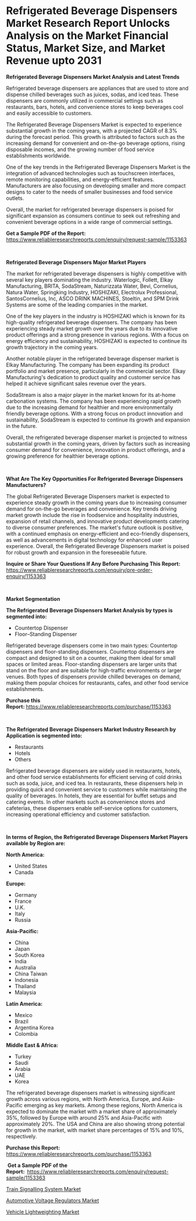 <p><h1>Refrigerated Beverage Dispensers Market Research Report Unlocks Analysis on the Market Financial Status, Market Size, and Market Revenue upto 2031</h1></p><p><strong>Refrigerated Beverage Dispensers Market Analysis and Latest Trends</strong></p>
<p><p>Refrigerated beverage dispensers are appliances that are used to store and dispense chilled beverages such as juices, sodas, and iced teas. These dispensers are commonly utilized in commercial settings such as restaurants, bars, hotels, and convenience stores to keep beverages cool and easily accessible to customers.</p><p>The Refrigerated Beverage Dispensers Market is expected to experience substantial growth in the coming years, with a projected CAGR of 8.3% during the forecast period. This growth is attributed to factors such as the increasing demand for convenient and on-the-go beverage options, rising disposable incomes, and the growing number of food service establishments worldwide.</p><p>One of the key trends in the Refrigerated Beverage Dispensers Market is the integration of advanced technologies such as touchscreen interfaces, remote monitoring capabilities, and energy-efficient features. Manufacturers are also focusing on developing smaller and more compact designs to cater to the needs of smaller businesses and food service outlets.</p><p>Overall, the market for refrigerated beverage dispensers is poised for significant expansion as consumers continue to seek out refreshing and convenient beverage options in a wide range of commercial settings.</p></p>
<p><strong>Get a Sample PDF of the Report:&nbsp;</strong> <a href="https://www.reliableresearchreports.com/enquiry/request-sample/1153363">https://www.reliableresearchreports.com/enquiry/request-sample/1153363</a></p>
<p>&nbsp;</p>
<p><strong>Refrigerated Beverage Dispensers Major Market Players</strong></p>
<p><p>The market for refrigerated beverage dispensers is highly competitive with several key players dominating the industry. Waterlogic, Follett, Elkay Manufacturing, BRITA, SodaStream, Naturizzata Water, Bevi, Cornelius, Natura Water, Springking Industry, HOSHIZAKI, Electrolux Professional, SantosCornelius, Inc, ASCO DRINK MACHINES, Stoeltin, and SPM Drink Systems are some of the leading companies in the market.</p><p>One of the key players in the industry is HOSHIZAKI which is known for its high-quality refrigerated beverage dispensers. The company has been experiencing steady market growth over the years due to its innovative product offerings and a strong presence in various regions. With a focus on energy efficiency and sustainability, HOSHIZAKI is expected to continue its growth trajectory in the coming years.</p><p>Another notable player in the refrigerated beverage dispenser market is Elkay Manufacturing. The company has been expanding its product portfolio and market presence, particularly in the commercial sector. Elkay Manufacturing's dedication to product quality and customer service has helped it achieve significant sales revenue over the years.</p><p>SodaStream is also a major player in the market known for its at-home carbonation systems. The company has been experiencing rapid growth due to the increasing demand for healthier and more environmentally friendly beverage options. With a strong focus on product innovation and sustainability, SodaStream is expected to continue its growth and expansion in the future.</p><p>Overall, the refrigerated beverage dispenser market is projected to witness substantial growth in the coming years, driven by factors such as increasing consumer demand for convenience, innovation in product offerings, and a growing preference for healthier beverage options.</p></p>
<p>&nbsp;</p>
<p><strong>What Are The Key Opportunities For Refrigerated Beverage Dispensers Manufacturers?</strong></p>
<p><p>The global Refrigerated Beverage Dispensers market is expected to experience steady growth in the coming years due to increasing consumer demand for on-the-go beverages and convenience. Key trends driving market growth include the rise in foodservice and hospitality industries, expansion of retail channels, and innovative product developments catering to diverse consumer preferences. The market's future outlook is positive, with a continued emphasis on energy-efficient and eco-friendly dispensers, as well as advancements in digital technology for enhanced user experience. Overall, the Refrigerated Beverage Dispensers market is poised for robust growth and expansion in the foreseeable future.</p></p>
<p><strong>Inquire or Share Your Questions If Any Before Purchasing This Report:</strong> <a href="https://www.reliableresearchreports.com/enquiry/pre-order-enquiry/1153363">https://www.reliableresearchreports.com/enquiry/pre-order-enquiry/1153363</a></p>
<p>&nbsp;</p>
<p><strong>Market Segmentation</strong></p>
<p><strong>The Refrigerated Beverage Dispensers Market Analysis by types is segmented into:</strong></p>
<p><ul><li>Countertop Dispenser</li><li>Floor–Standing Dispenser</li></ul></p>
<p><p>Refrigerated beverage dispensers come in two main types: Countertop dispensers and floor-standing dispensers. Countertop dispensers are compact and designed to sit on a counter, making them ideal for small spaces or limited areas. Floor-standing dispensers are larger units that stand on the floor and are suitable for high-traffic environments or larger venues. Both types of dispensers provide chilled beverages on demand, making them popular choices for restaurants, cafes, and other food service establishments.</p></p>
<p><strong>Purchase this Report:&nbsp;</strong><a href="https://www.reliableresearchreports.com/purchase/1153363">https://www.reliableresearchreports.com/purchase/1153363</a></p>
<p>&nbsp;</p>
<p><strong>The Refrigerated Beverage Dispensers Market Industry Research by Application is segmented into:</strong></p>
<p><ul><li>Restaurants</li><li>Hotels</li><li>Others</li></ul></p>
<p><p>Refrigerated beverage dispensers are widely used in restaurants, hotels, and other food service establishments for efficient serving of cold drinks such as soda, juice, and iced tea. In restaurants, these dispensers help in providing quick and convenient service to customers while maintaining the quality of beverages. In hotels, they are essential for buffet setups and catering events. In other markets such as convenience stores and cafeterias, these dispensers enable self-service options for customers, increasing operational efficiency and customer satisfaction.</p></p>
<p>&nbsp;</p>
<p><strong>In terms of Region, the Refrigerated Beverage Dispensers Market Players available by Region are:</strong></p>
<p>
    <p> <strong> North America: </strong>
        <ul>
            <li>United States</li>
            <li>Canada</li>
        </ul>
        </p> 
    <p> <strong> Europe: </strong>
        <ul>
            <li>Germany</li>
            <li>France</li>
            <li>U.K.</li>
            <li>Italy</li>
            <li>Russia</li>
        </ul>
        </p> 
    <p> <strong> Asia-Pacific: </strong>
        <ul>
            <li>China</li>
            <li>Japan</li>
            <li>South Korea</li>
            <li>India</li>
            <li>Australia</li>
            <li>China Taiwan</li>
            <li>Indonesia</li>
            <li>Thailand</li>
            <li>Malaysia</li>
        </ul>
        </p> 
    <p> <strong> Latin America: </strong>
        <ul>
            <li>Mexico</li>
            <li>Brazil</li>
            <li>Argentina Korea</li>
            <li>Colombia</li>
        </ul>
        </p> 
    <p> <strong> Middle East & Africa: </strong>
        <ul>
            <li>Turkey</li>
            <li>Saudi</li>
            <li>Arabia</li>
            <li>UAE</li>
            <li>Korea</li>
        </ul>
    </p>
    </p>
<p><p>The refrigerated beverage dispensers market is witnessing significant growth across various regions, with North America, Europe, and Asia-Pacific emerging as key markets. Among these regions, North America is expected to dominate the market with a market share of approximately 35%, followed by Europe with around 25% and Asia-Pacific with approximately 20%. The USA and China are also showing strong potential for growth in the market, with market share percentages of 15% and 10%, respectively.</p></p>
<p><strong>Purchase this Report: </strong><a href="https://www.reliableresearchreports.com/purchase/1153363">https://www.reliableresearchreports.com/purchase/1153363</a></p>
<p>&nbsp;<strong>Get a Sample PDF of the Report:&nbsp;&nbsp;</strong><a href="https://www.reliableresearchreports.com/enquiry/request-sample/1153363">https://www.reliableresearchreports.com/enquiry/request-sample/1153363</a></p>
<p><strong></strong></p>
<p><p><a href="https://metal-farmhouse-e95.notion.site/Train-Signalling-System-Market-Size-Growth-Outlook-from-2024-to-2031-projecting-at-Market-s-Trends-938ba1058c82487aa6c8c9d1e477011e">Train Signalling System Market</a></p><p><a href="https://crocus-run-b5a.notion.site/Automotive-Voltage-Regulators-Market-Size-Growing-and-Forecasted-for-period-from-2024-2031-and-pro-ae6c46c2fffa4480b54a38da0fe5dcaf">Automotive Voltage Regulators Market</a></p><p><a href="https://gratis-rainforest-2ca.notion.site/Insights-into-Vehicle-Lightweighting-Market-Size-Analysing-Market-Share-Trends-and-Growth-from-20-0492d4b5281649809184b969adc389ab">Vehicle Lightweighting Market</a></p></p>